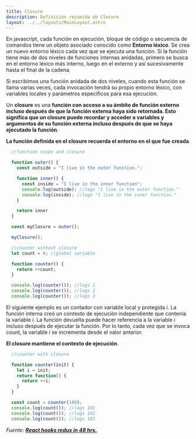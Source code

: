```yaml
---
title: Closure
description: Definición resumida de Closure
layout: ../../layouts/MainLayout.astro
---
```


En javascript, cada función en ejecución, bloque de código o secuencia de comandos tiene un objeto asociado conocido como **Entorno léxico**. Se crea un nuevo entorno léxico cada vez que se ejecuta una función. Si la función tiene más de dos niveles de funciones internas anidadas, primero se busca en el entorno léxico más interno, luego en el externo y así sucesivamente hasta el final de la cadena.

Si escribimos una función anidada de dos niveles, cuando esta función se llama varias veces, cada invocación tendrá su propio entorno léxico, con variables locales y parámetros específicos para esa ejecución.

Un **closure** es una **función con acceso a su ámbito de función externo incluso después de que la función externa haya sido retornada. Esto significa que un closure puede recordar y acceder a variables y argumentos de su función externa incluso después de que se haya ejecutado la función**.

**La función definida en el closure recuerda el entorno en el que fue creada**.

```js
  //function scope and closure

  function outer() {
    const outside = "I live in the outer function.";

    function inner() {
      const inside = "I live in the inner function";
      console.log(outside); //logs "I live in the outer function."
      console.log(inside); //logs "I live in the inner function."
    }

    return inner
  }

  const myClosure = outer();

  myClosure();
```

```js
  //counter without closure
  let count = 0; //global variable

  function counter() {
    return ++count;
  }

  console.log(counter()); //logs 1
  console.log(counter()); //logs 2
  console.log(counter()); //logs 3
```

El siguiente ejemplo es un contador con variable local y protegida _i_. La función interna creó un contexto de ejecución independiente que contenía la variable _i_. La función devuelta puede hacer referencia a la variable _i_ incluso después de ejecutar la función. Por lo tanto, cada vez que se invoca count, la variable _i_ se incrementa desde el valor anterior.

**El closure mantiene el contexto de ejecución**.

```js
  //counter with closure

  function counter(init) {
    let i = init;
    return function() {
      return ++i;
    }
  }

  const count = counter(100);
  console.log(count()); //logs 101
  console.log(count()); //logs 102
  console.log(count()); //logs 103
```

_Fuente: [**React hooks redux in 48 hrs.**](https://www.amazon.com/React-Hooks-Redux-hours-JavaScript-ebook/dp/B0987SZHW4)_

